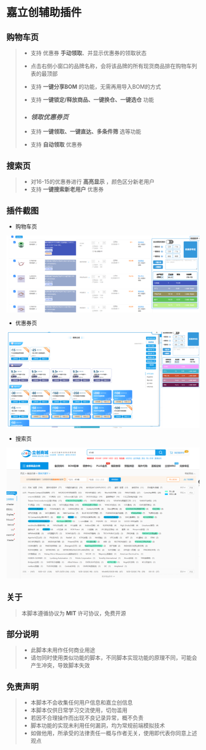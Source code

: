 # 嘉立创辅助插件

## 购物车页

> - 支持 优惠券 __手动领取__、并显示优惠券的领取状态
> - 点击右侧小窗口的品牌名称，会将该品牌的所有现货商品排在购物车列表的最顶部
> - 支持 __一键分享BOM__ 的功能，无需再用导入BOM的方式
> - 支持 __一键锁定/释放商品、一键换仓、一键选仓__ 功能
>
> - ### _领取优惠券页_
>
> - 支持 __一键领取、一键直达、多条件筛__ 选等功能
> - 支持 __自动领取__ 优惠券

## 搜索页

> - 对16-15的优惠券进行 __高亮显示__ ，颜色区分新老用户
> - 支持 __一键搜索新老用户__ 优惠券

## 插件截图

- 购物车页

![[购物车页](https://cart.szlcsc.com/cart/display.html)](/assets/cart_page.png)

- 优惠券页

![[优惠券页](https://www.szlcsc.com/huodong.html)](/assets/coupon_page.png)  

- 搜索页

![[搜索页](https://so.szlcsc.com/global.html)](/assets/search_page.png)

## 关于

> 本脚本遵循协议为 __MIT__ 许可协议，免费开源

## 部分说明

> - 此脚本未用作任何商业用途  
> - 请勿同时使用类似功能的脚本，不同脚本实现功能的原理不同，可能会产生冲突，导致脚本失效  

## 免责声明

> - 本脚本不会收集任何用户信息和嘉立创信息  
> - 本脚本仅供日常学习交流使用，切勿滥用  
> - 若因不合理操作而出现不良记录异常，概不负责  
> - 脚本功能的实现未利用任何漏洞，均为常规前端模拟技术  
> - 如做他用，所承受的法律责任一概与作者无关，使用即代表你同意上述观点
